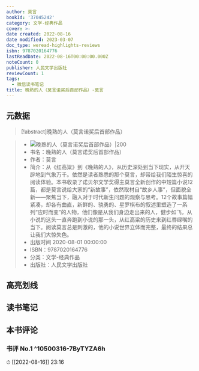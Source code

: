 ```yaml
---
author: 莫言
bookId: '37045242'
category: 文学-经典作品
cover: >-
date created: 2022-08-16
date modified: 2023-03-07
doc_type: weread-highlights-reviews
isbn: 9787020164776
lastReadDate: 2022-08-16T00:00:00.000Z
noteCount: 0
publisher: 人民文学出版社
reviewCount: 1
tags:
  - 微信读书笔记
title: 晚熟的人（莫言诺奖后首部作品）-莫言
---
```


## 元数据

>[!abstract]晚熟的人（莫言诺奖后首部作品）

> - ![晚熟的人（莫言诺奖后首部作品）|200](https://wfqqreader-1252317822.image.myqcloud.com/cover/242/37045242/t7_37045242.jpg)
> - 书名：晚熟的人（莫言诺奖后首部作品）
> - 作者：莫言
> - 简介：从《红高粱》到《晚熟的人》，从历史深处到当下现实，从开天辟地到气象万千。依然是读者熟悉的那个莫言，却带给我们陌生惊喜的阅读体验。本书收录了诺贝尔文学奖得主莫言全新创作的中短篇小说12篇，都是莫言说给大家的“新故事”，依然取材自“故乡人事”，但面貌全新——聚焦当下，融入对于时代新生问题的观察与思考。12个故事篇幅紧凑，却各有曲直，新鲜的、骁勇的、星罗棋布的叙述里塑造了一系列“应时而变”的人物，他们像是从我们身边走出来的人，健步如飞，从小说的这头一直奔跑到小说的那一头，从红高粱的历史来到红唇绿嘴的当下。阅读莫言总是刺激的，他的小说世界立体而完整，最终的结果总让我们大惊失色。
> - 出版时间 2020-08-01 00:00:00
> - ISBN：9787020164776
> - 分类：文学-经典作品
> - 出版社：人民文学出版社

## 高亮划线

## 读书笔记

## 本书评论

### 书评 No.1 ^10500316-7ByTYZA6h

⏱ [[2022-08-16]] 23:16
